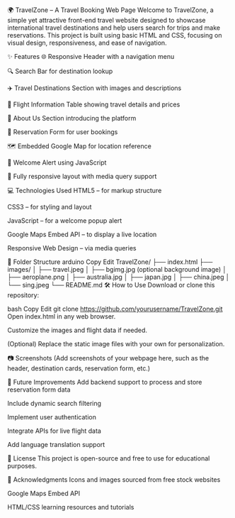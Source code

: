 🌍 TravelZone – A Travel Booking Web Page
Welcome to TravelZone, a simple yet attractive front-end travel website designed to showcase international travel destinations and help users search for trips and make reservations. This project is built using basic HTML and CSS, focusing on visual design, responsiveness, and ease of navigation.

✨ Features
🌐 Responsive Header with a navigation menu

🔍 Search Bar for destination lookup

✈️ Travel Destinations Section with images and descriptions

🧾 Flight Information Table showing travel details and prices

📜 About Us Section introducing the platform

📝 Reservation Form for user bookings

🗺️ Embedded Google Map for location reference

📢 Welcome Alert using JavaScript

📱 Fully responsive layout with media query support

💻 Technologies Used
HTML5 – for markup structure

CSS3 – for styling and layout

JavaScript – for a welcome popup alert

Google Maps Embed API – to display a live location

Responsive Web Design – via media queries

🧩 Folder Structure
arduino
Copy
Edit
TravelZone/
├── index.html
├── images/
│   ├── travel.jpeg
│   ├── bgimg.jpg (optional background image)
│   ├── aeroplane.png
│   ├── australia.jpg
│   ├── japan.jpg
│   ├── china.jpeg
│   └── sing.jpeg
└── README.md
🛠️ How to Use
Download or clone this repository:

bash
Copy
Edit
git clone https://github.com/yourusername/TravelZone.git
Open index.html in any web browser.

Customize the images and flight data if needed.

(Optional) Replace the static image files with your own for personalization.

📷 Screenshots
(Add screenshots of your webpage here, such as the header, destination cards, reservation form, etc.)

🚀 Future Improvements
Add backend support to process and store reservation form data

Include dynamic search filtering

Implement user authentication

Integrate APIs for live flight data

Add language translation support

📄 License
This project is open-source and free to use for educational purposes.

🙌 Acknowledgments
Icons and images sourced from free stock websites

Google Maps Embed API

HTML/CSS learning resources and tutorials

